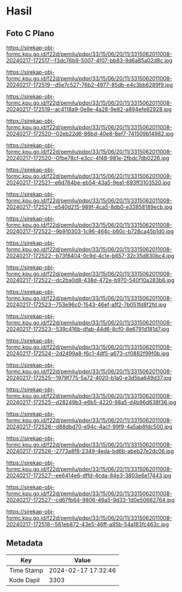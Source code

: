 # Hasil

## Foto C Plano

https://sirekap-obj-formc.kpu.go.id/f22d/pemilu/pdpr/33/15/06/20/11/3315062011008-20240217-172517--f3dc76b9-5007-4f07-bb83-9d6a85a02d8c.jpg

https://sirekap-obj-formc.kpu.go.id/f22d/pemilu/pdpr/33/15/06/20/11/3315062011008-20240217-172519--d5e7c527-76b2-4977-85db-e4c3bb6289f9.jpg

https://sirekap-obj-formc.kpu.go.id/f22d/pemilu/pdpr/33/15/06/20/11/3315062011008-20240217-172519--ac4118a9-0e9e-4a28-9e82-a894efe62928.jpg

https://sirekap-obj-formc.kpu.go.id/f22d/pemilu/pdpr/33/15/06/20/11/3315062011008-20240217-172520--02eb22d6-86bd-40e8-8ef7-741509b14982.jpg

https://sirekap-obj-formc.kpu.go.id/f22d/pemilu/pdpr/33/15/06/20/11/3315062011008-20240217-172520--0fbe78cf-e3cc-4f48-981e-2fbdc7db0226.jpg

https://sirekap-obj-formc.kpu.go.id/f22d/pemilu/pdpr/33/15/06/20/11/3315062011008-20240217-172521--e6d764be-eb54-43a5-9ea1-693ff3103520.jpg

https://sirekap-obj-formc.kpu.go.id/f22d/pemilu/pdpr/33/15/06/20/11/3315062011008-20240217-172521--e540d215-989f-4ca5-8db0-e33858189ecb.jpg

https://sirekap-obj-formc.kpu.go.id/f22d/pemilu/pdpr/33/15/06/20/11/3315062011008-20240217-172522--9b910303-1c96-464c-b60c-b728ca45b1d0.jpg

https://sirekap-obj-formc.kpu.go.id/f22d/pemilu/pdpr/33/15/06/20/11/3315062011008-20240217-172522--b73f8404-0c9d-4c1e-b657-32c35d830bc4.jpg

https://sirekap-obj-formc.kpu.go.id/f22d/pemilu/pdpr/33/15/06/20/11/3315062011008-20240217-172522--dc2ba0d8-438d-472e-b970-540f10a283b6.jpg

https://sirekap-obj-formc.kpu.go.id/f22d/pemilu/pdpr/33/15/06/20/11/3315062011008-20240217-172523--753e96c0-1543-46ef-a1f2-7b051fd8f2fd.jpg

https://sirekap-obj-formc.kpu.go.id/f22d/pemilu/pdpr/33/15/06/20/11/3315062011008-20240217-172523--539c416b-dfab-44d6-8cf0-8e6791d181d7.jpg

https://sirekap-obj-formc.kpu.go.id/f22d/pemilu/pdpr/33/15/06/20/11/3315062011008-20240217-172524--2d2499a8-f6c1-4df5-a673-cf0882f99f0b.jpg

https://sirekap-obj-formc.kpu.go.id/f22d/pemilu/pdpr/33/15/06/20/11/3315062011008-20240217-172525--1979f775-5a72-4020-b1a0-e3d5ba649d37.jpg

https://sirekap-obj-formc.kpu.go.id/f22d/pemilu/pdpr/33/15/06/20/11/3315062011008-20240217-172525--d28249b3-e6b5-4220-98a5-d4b96d638f36.jpg

https://sirekap-obj-formc.kpu.go.id/f22d/pemilu/pdpr/33/15/06/20/11/3315062011008-20240217-172526--d88dbd70-e94c-4acf-99f9-4a5ab8fdc500.jpg

https://sirekap-obj-formc.kpu.go.id/f22d/pemilu/pdpr/33/15/06/20/11/3315062011008-20240217-172526--2773a8f8-2349-4eda-bd6b-abeb27e2dc06.jpg

https://sirekap-obj-formc.kpu.go.id/f22d/pemilu/pdpr/33/15/06/20/11/3315062011008-20240217-172527--ee6414e6-dffd-4cda-84e3-3803e6e17443.jpg

https://sirekap-obj-formc.kpu.go.id/f22d/pemilu/pdpr/33/15/06/20/11/3315062011008-20240217-172527--cd67fb64-9806-46a5-9d33-1d0e50662764.jpg

https://sirekap-obj-formc.kpu.go.id/f22d/pemilu/pdpr/33/15/06/20/11/3315062011008-20240217-172518--561eb872-43e5-46ff-a85b-54a183fc463c.jpg


## Metadata

| Key        | Value               |
| ---------- | ------------------- |
| Time Stamp | 2024-02-17 17:32:46 |
| Kode Dapil | 3303                |



